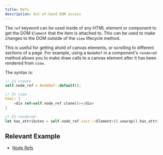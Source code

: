 ```yaml
---
title: Refs
description: Out-of-band DOM access
---
```


The `ref` keyword can be used inside of any HTML element or component to get the DOM `Element` that 
the item is attached to. This can be used to make changes to the DOM outside of the `view` lifecycle
method. 

This is useful for getting ahold of canvas elements, or scrolling to different sections of a page. 
For example, using a `NodeRef` in a component's `rendered` method allows you to make draw calls to 
a canvas element after it has been rendered from `view`.

The syntax is:

```rust
// In create
self.node_ref = NodeRef::default();

// In view
html! {
    <div ref=self.node_ref.clone()></div>
}

// In rendered
let has_attributes = self.node_ref.cast::<Element>().unwrap().has_attributes();
```

## Relevant Example
- [Node Refs](https://github.com/yewstack/yew/tree/master/examples/node_refs)
